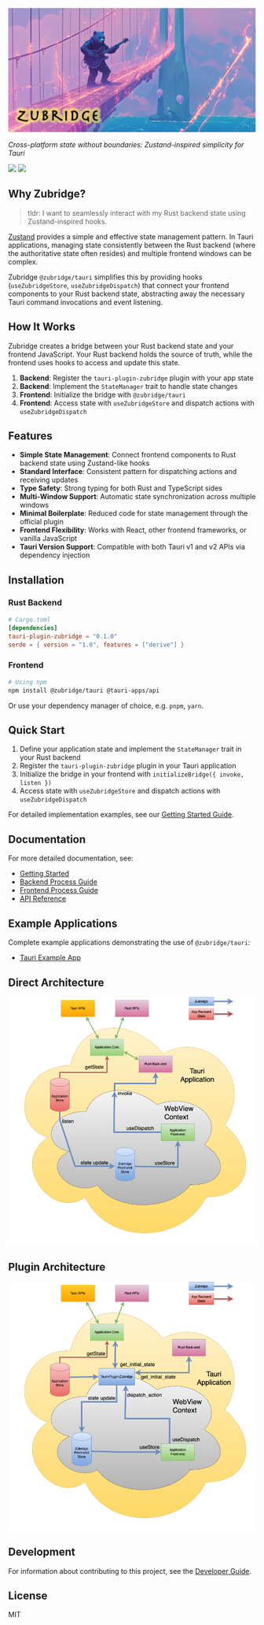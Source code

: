 <picture>
  <source media="(prefers-color-scheme: dark)" srcset="https://raw.githubusercontent.com/goosewobbler/zubridge/main/resources/zubridge-hero.png">
  <source media="(prefers-color-scheme: light)" srcset="https://raw.githubusercontent.com/goosewobbler/zubridge/main/resources/zubridge-hero.png">
  <img alt="zubridge hero image" src="https://raw.githubusercontent.com/goosewobbler/zubridge/main/resources/zubridge-hero.png" style="max-height: 415px;">
</picture>

<h1 align="center" style="display:none;" id="tauri-fallback-title">Zubridge Tauri</h1>
<script>
  document.addEventListener('DOMContentLoaded', function() {
    var img = document.querySelector('picture img');
    img.onerror = function() {
      this.style.display = 'none';
      document.getElementById('tauri-fallback-title').style.display = 'block';
    };
  });
</script>

_Cross-platform state without boundaries: Zustand-inspired simplicity for Tauri_

<a href="https://www.npmjs.com/package/@zubridge/tauri" alt="NPM Version">
  <img src="https://img.shields.io/npm/v/@zubridge/tauri" /></a>
<a href="https://www.npmjs.com/package/@zubridge/tauri" alt="NPM Downloads">
  <img src="https://img.shields.io/npm/dw/@zubridge/tauri" /></a>

## Why Zubridge?

> tldr: I want to seamlessly interact with my Rust backend state using Zustand-inspired hooks.

[Zustand](https://github.com/pmndrs/zustand) provides a simple and effective state management pattern. In Tauri applications, managing state consistently between the Rust backend (where the authoritative state often resides) and multiple frontend windows can be complex.

Zubridge `@zubridge/tauri` simplifies this by providing hooks (`useZubridgeStore`, `useZubridgeDispatch`) that connect your frontend components to your Rust backend state, abstracting away the necessary Tauri command invocations and event listening.

## How It Works

Zubridge creates a bridge between your Rust backend state and your frontend JavaScript. Your Rust backend holds the source of truth, while the frontend uses hooks to access and update this state.

1. **Backend**: Register the `tauri-plugin-zubridge` plugin with your app state
2. **Backend**: Implement the `StateManager` trait to handle state changes
3. **Frontend**: Initialize the bridge with `@zubridge/tauri`
4. **Frontend**: Access state with `useZubridgeStore` and dispatch actions with `useZubridgeDispatch`

## Features

- **Simple State Management**: Connect frontend components to Rust backend state using Zustand-like hooks
- **Standard Interface**: Consistent pattern for dispatching actions and receiving updates
- **Type Safety**: Strong typing for both Rust and TypeScript sides
- **Multi-Window Support**: Automatic state synchronization across multiple windows
- **Minimal Boilerplate**: Reduced code for state management through the official plugin
- **Frontend Flexibility**: Works with React, other frontend frameworks, or vanilla JavaScript
- **Tauri Version Support**: Compatible with both Tauri v1 and v2 APIs via dependency injection

## Installation

### Rust Backend

```toml
# Cargo.toml
[dependencies]
tauri-plugin-zubridge = "0.1.0"
serde = { version = "1.0", features = ["derive"] }
```

### Frontend

```bash
# Using npm
npm install @zubridge/tauri @tauri-apps/api
```

Or use your dependency manager of choice, e.g. `pnpm`, `yarn`.

## Quick Start

1. Define your application state and implement the `StateManager` trait in your Rust backend
2. Register the `tauri-plugin-zubridge` plugin in your Tauri application
3. Initialize the bridge in your frontend with `initializeBridge({ invoke, listen })`
4. Access state with `useZubridgeStore` and dispatch actions with `useZubridgeDispatch`

For detailed implementation examples, see our [Getting Started Guide](https://github.com/goosewobbler/zubridge/blob/main/packages/tauri/docs/getting-started.md).

## Documentation

For more detailed documentation, see:

- [Getting Started](https://github.com/goosewobbler/zubridge/blob/main/packages/tauri/docs/getting-started.md)
- [Backend Process Guide](https://github.com/goosewobbler/zubridge/blob/main/packages/tauri/docs/backend-process.md)
- [Frontend Process Guide](https://github.com/goosewobbler/zubridge/blob/main/packages/tauri/docs/frontend-process.md)
- [API Reference](https://github.com/goosewobbler/zubridge/blob/main/packages/tauri/docs/api-reference.md)

## Example Applications

Complete example applications demonstrating the use of `@zubridge/tauri`:

- [Tauri Example App](https://github.com/goosewobbler/zubridge/tree/main/apps/tauri/e2e)

## Direct Architecture

<img alt="zubridge tauri direct architecture" src="https://raw.githubusercontent.com/goosewobbler/zubridge/main/resources/zubridge-tauri-direct-architecture.png"/>

## Plugin Architecture

<img alt="zubridge tauri plugin architecture" src="https://raw.githubusercontent.com/goosewobbler/zubridge/main/resources/zubridge-tauri-plugin-architecture.png"/>

## Development

For information about contributing to this project, see the [Developer Guide](https://github.com/goosewobbler/zubridge/blob/main/docs/developer.md).

## License

MIT
